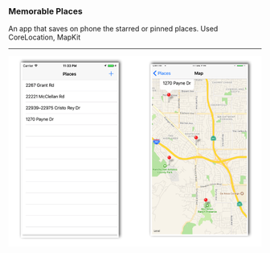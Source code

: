 ### Memorable Places

An app that saves on phone the starred or pinned places. Used CoreLocation, MapKit

***

![alt tag](https://github.com/accoladea/exploring-swift/blob/master/Memorable%20Places/memorable-places.png "a screenshot of the app")